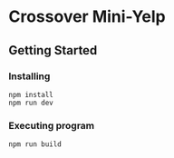 # Crossover Mini-Yelp


## Getting Started

### Installing

```
npm install
npm run dev
```

### Executing program

```
npm run build
```

